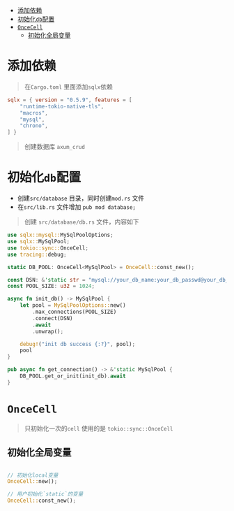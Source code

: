 - [添加依赖](#添加依赖)
- [初始化`db`配置](#初始化db配置)
- [`OnceCell`](#oncecell)
  - [初始化全局变量](#初始化全局变量)
# 添加依赖 

> 在`Cargo.toml` 里面添加`sqlx`依赖 

```toml
sqlx = { version = "0.5.9", features = [
    "runtime-tokio-native-tls",
    "macros",
    "mysql",
    "chrono",
] }
```

> 创建数据库 `axum_crud`

# 初始化`db`配置 

- 创建`src/database` 目录，同时创建`mod.rs` 文件 
- 在`src/lib.rs` 文件增加 `pub mod database;`

> 创建 `src/database/db.rs` 文件，内容如下 

```rust
use sqlx::mysql::MySqlPoolOptions;
use sqlx::MySqlPool;
use tokio::sync::OnceCell;
use tracing::debug;

static DB_POOL: OnceCell<MySqlPool> = OnceCell::const_new();

const DSN: &'static str = "mysql://your_db_name:your_db_passwd@your_db_host:port/axum_crud";
const POOL_SIZE: u32 = 1024;

async fn init_db() -> MySqlPool {
    let pool = MySqlPoolOptions::new()
        .max_connections(POOL_SIZE)
        .connect(DSN)
        .await
        .unwrap();

    debug!("init db success {:?}", pool);
    pool
}

pub async fn get_connection() -> &'static MySqlPool {
    DB_POOL.get_or_init(init_db).await
}
```

# `OnceCell` 

> 只初始化一次的`cell`
> 使用的是 `tokio::sync::OnceCell` 

## 初始化全局变量 

```rust

// 初始化local变量 
OnceCell::new();

// 用户初始化`static`的变量 
OnceCell::const_new();
```

